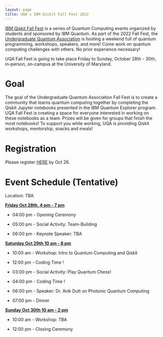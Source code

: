 ```yaml
---
layout: page
title: UQA x IBM Qiskit Fall Fest 2022
---
```


[IBM Qiskit Fall Fest](https://qiskit.org/events/fall-fest/) is a series of Quantum Computing events organized by students and sponsored by IBM Quantum. As part of the 2022 Fall Fest, the [Undergraduate Quantum Association](https://umdphysics.umd.edu/academics/ugrad-student-opportunities/undergraduate-quantum-association.html) is hosting a weekend full of quantum programming, workshops, speakers, and more! Come work on quantum computing challenges with others. No prior experience necessary! 

UQA Fall Fest is going to take place Friday to Sunday, October 28th - 30th, in-person, on-campus at the University of Maryland.

# Goal
The goal of the Undergraduate Quantum Association Fall Fest is to create a community that learns quantum computing together by completing the Qiskit Jupyter notebooks presented in the IBM Quantum Explorer program. UQA Fall Fest is creating a space for everyone interested in working on these notebooks as a team. Prizes will be given for groups that finish the most notebooks! To support you while working, UQA is providing Qiskit workshops, mentorship, snacks and meals! 

# Registration
Please register [HERE](https://docs.google.com/forms/d/e/1FAIpQLSc5k1j8P4hTBo37xpdLzEaIZbblk6ZrReKTB4jKVtvijJBoyw/viewform) by Oct 26.

# Event Schedule (Tentative)

Location: TBA

<ins>**Friday Oct 28th, 4 pm - 7 pm**</ins>

- 04:00 pm - Opening Ceremony

- 05:00 pm - Social Activity: Team-Building

- 06:00 pm - Keynote Speaker: TBA


<ins>**Saturday Oct 29th 10 am - 8 pm**<ins>

- 10:00 am - Workshop: Intro to Quantum Computing and Qiskit

- 12:00 pm - Coding Time !

- 03:00 pm - Social Activity: Play Quantum Chess!

- 04:00 pm - Coding Time !

- 06:00 pm - Speaker: Dr. Avik Dutt on Photonic Quantum Computing

- 07:00 pm - Dinner


<ins>**Sunday Oct 30th 10 am - 2 pm**<ins>

- 10:00 am - Workshop: TBA

- 12:00 pm - Closing Ceremony

  
